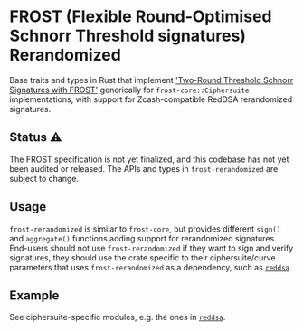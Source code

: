 # FROST (Flexible Round-Optimised Schnorr Threshold signatures) Rerandomized

Base traits and types in Rust that implement ['Two-Round Threshold Schnorr Signatures with
FROST'](https://datatracker.ietf.org/doc/draft-irtf-cfrg-frost/) generically for
`frost-core::Ciphersuite` implementations, with support for Zcash-compatible
RedDSA rerandomized signatures.

## Status ⚠

The FROST specification is not yet finalized, and this codebase has not yet been audited or
released. The APIs and types in `frost-rerandomized` are subject to change.

## Usage

`frost-rerandomized` is similar to `frost-core`, but provides different
`sign()` and `aggregate()` functions adding support for rerandomized signatures.
End-users should not use `frost-rerandomized` if they want to sign and verify signatures, they
should use the crate specific to their ciphersuite/curve parameters that uses `frost-rerandomized` as a
dependency, such as [`reddsa`](https://github.com/ZcashFoundation/reddsa/).

## Example

See ciphersuite-specific modules, e.g. the ones in [`reddsa`](https://github.com/ZcashFoundation/reddsa/).
